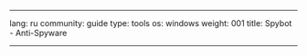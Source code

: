

---

lang: ru
community: guide
type: tools
os: windows
weight: 001
title: Spybot - Anti-Spyware

---

<stub>

